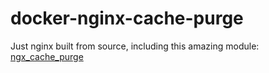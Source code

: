 # docker-nginx-cache-purge

Just nginx built from source, including this amazing module: [ngx_cache_purge](https://github.com/FRiCKLE/ngx_cache_purge)
